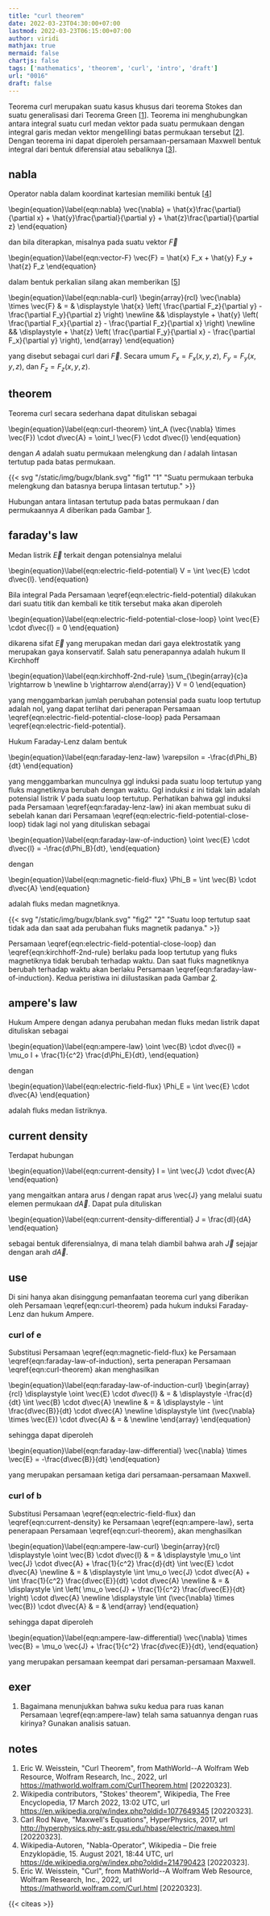 ```yaml
---
title: "curl theorem"
date: 2022-03-23T04:30:00+07:00
lastmod: 2022-03-23T06:15:00+07:00
author: viridi
mathjax: true
mermaid: false
chartjs: false
tags: ['mathematics', 'theorem', 'curl', 'intro', 'draft']
url: "0016"
draft: false
---
```

Teorema curl merupakan suatu kasus khusus dari teorema Stokes dan suatu generalisasi dari Teorema Green [[1](#r01)]. Teorema ini menghubungkan antara integral suatu curl medan vektor pada suatu permukaan dengan integral garis medan vektor mengelilingi batas permukaan tersebut [[2](#r02)]. Dengan teorema ini dapat diperoleh persamaan-persamaan Maxwell bentuk integral dari bentuk diferensial atau sebaliknya [[3](#r03)].


## nabla
Operator nabla dalam koordinat kartesian memiliki bentuk [[4](#r04)]

\begin{equation}\label{eqn:nabla}
\vec{\nabla} = \hat{x}\frac{\partial}{\partial x} + \hat{y}\frac{\partial}{\partial y} + \hat{z}\frac{\partial}{\partial z}
\end{equation}

dan bila diterapkan, misalnya pada suatu vektor $\vec{F}$

\begin{equation}\label{eqn:vector-F}
\vec{F} = \hat{x} F_x + \hat{y} F_y + \hat{z} F_z
\end{equation}

dalam bentuk perkalian silang akan memberikan [[5](#r05)]

\begin{equation}\label{eqn:nabla-curl}
\begin{array}{rcl}
\vec{\nabla} \times \vec{F} & = & \displaystyle \hat{x} \left( \frac{\partial F_z}{\partial y} - \frac{\partial F_y}{\partial z} \right) \newline
&& \displaystyle + \hat{y} \left( \frac{\partial F_x}{\partial z} - \frac{\partial F_z}{\partial x} \right) \newline
&& \displaystyle + \hat{z} \left( \frac{\partial F_y}{\partial x} - \frac{\partial F_x}{\partial y} \right),
\end{array}
\end{equation}

yang disebut sebagai curl dari $\vec{F}$. Secara umum $F_x = F_x(x, y, z)$, $F_y = F_y(x, y, z)$, dan $F_z = F_z(x, y, z)$.


## theorem
Teorema curl secara sederhana dapat dituliskan sebagai

\begin{equation}\label{eqn:curl-theorem}
\int_A (\vec{\nabla} \times \vec{F}) \cdot d\vec{A} = \oint_l \vec{F} \cdot d\vec{l}
\end{equation}

dengan $A$ adalah suatu permukaan melengkung dan $l$ adalah lintasan tertutup pada batas permukaan.

{{< svg "/static/img/bugx/blank.svg" "fig1" "1" "Suatu permukaan terbuka melengkung dan batasnya berupa lintasan tertutup." >}}

Hubungan antara lintasan tertutup pada batas permukaan $l$ dan permukaannya $A$ diberikan pada Gambar [1](#fig1). 


## faraday's law
Medan listrik $\vec{E}$ terkait dengan potensialnya melalui

\begin{equation}\label{eqn:electric-field-potential}
V = \int \vec{E} \cdot d\vec{l}.
\end{equation}

Bila integral Pada Persamaan \eqref{eqn:electric-field-potential} dilakukan dari suatu titik dan kembali ke titik tersebut maka akan diperoleh

\begin{equation}\label{eqn:electric-field-potential-close-loop}
\oint \vec{E} \cdot d\vec{l} = 0
\end{equation}

dikarena sifat $\vec{E}$ yang merupakan medan dari gaya elektrostatik yang merupakan gaya konservatif. Salah satu penerapannya adalah hukum II Kirchhoff

\begin{equation}\label{eqn:kirchhoff-2nd-rule}
\sum_{\begin{array}{c}a \rightarrow b \newline b \rightarrow a\end{array}} V = 0
\end{equation}

yang menggambarkan jumlah perubahan potensial pada suatu loop tertutup adalah nol, yang dapat terlihat dari penerapan Persamaan \eqref{eqn:electric-field-potential-close-loop} pada Persamaan \eqref{eqn:electric-field-potential}.

Hukum Faraday-Lenz dalam bentuk

\begin{equation}\label{eqn:faraday-lenz-law}
\varepsilon = -\frac{d\Phi_B}{dt}
\end{equation}

yang menggambarkan munculnya ggl induksi pada suatu loop tertutup yang fluks magnetiknya berubah dengan waktu. Ggl induksi $\varepsilon$ ini tidak lain adalah potensial listrik $V$ pada suatu loop tertutup. Perhatikan bahwa ggl induksi pada Persamaan \eqref{eqn:faraday-lenz-law} ini akan membuat suku di sebelah kanan dari Persamaan \eqref{eqn:electric-field-potential-close-loop} tidak lagi nol yang dituliskan sebagai

\begin{equation}\label{eqn:faraday-law-of-induction}
\oint \vec{E} \cdot d\vec{l} = -\frac{d\Phi_B}{dt},
\end{equation}

dengan

\begin{equation}\label{eqn:magnetic-field-flux}
\Phi_B = \int \vec{B} \cdot d\vec{A}
\end{equation}

adalah fluks medan magnetiknya.

{{< svg "/static/img/bugx/blank.svg" "fig2" "2" "Suatu loop tertutup saat tidak ada dan saat ada perubahan fluks magnetik padanya." >}}

Persamaan \eqref{eqn:electric-field-potential-close-loop} dan \eqref{eqn:kirchhoff-2nd-rule} berlaku pada loop tertutup yang fluks magnetiknya tidak berubah terhadap waktu. Dan saat fluks magnetiknya berubah terhadap waktu akan berlaku Persamaan \eqref{eqn:faraday-law-of-induction}. Kedua peristiwa ini diilustasikan pada Gambar [2](#fig2).


## ampere's law
Hukum Ampere dengan adanya perubahan medan fluks medan listrik dapat dituliskan sebagai

\begin{equation}\label{eqn:ampere-law}
\oint \vec{B} \cdot d\vec{l} = \mu_o I + \frac{1}{c^2} \frac{d\Phi_E}{dt},
\end{equation}

dengan

\begin{equation}\label{eqn:electric-field-flux}
\Phi_E = \int \vec{E} \cdot d\vec{A}
\end{equation}

adalah fluks medan listriknya.


## current density
Terdapat hubungan

\begin{equation}\label{eqn:current-density}
I = \int \vec{J} \cdot d\vec{A}
\end{equation}

yang mengaitkan antara arus $I$ dengan rapat arus \vec{J} yang melalui suatu elemen permukaan $d\vec{A}$. Dapat pula dituliskan

\begin{equation}\label{eqn:current-density-differential}
J = \frac{dI}{dA}
\end{equation}

sebagai bentuk diferensialnya, di mana telah diambil bahwa arah $\vec{J}$ sejajar dengan arah $d\vec{A}$.


## use
Di sini hanya akan disinggung pemanfaatan teorema curl yang diberikan oleh Persamaan \eqref{eqn:curl-theorem} pada hukum induksi Faraday-Lenz dan hukum Ampere.

### curl of e
Substitusi Persamaan \eqref{eqn:magnetic-field-flux} ke Persamaan \eqref{eqn:faraday-law-of-induction}, serta penerapan Persamaan \eqref{eqn:curl-theorem} akan menghasilkan

\begin{equation}\label{eqn:faraday-law-of-induction-curl}
\begin{array}{rcl}
\displaystyle \oint \vec{E} \cdot d\vec{l} & = & \displaystyle -\frac{d}{dt} \int \vec{B} \cdot d\vec{A} \newline
& = & \displaystyle - \int \frac{d\vec{B}}{dt} \cdot d\vec{A} \newline
\displaystyle \int (\vec{\nabla} \times \vec{E}) \cdot d\vec{A} & = &
\newline
\end{array}
\end{equation}

sehingga dapat diperoleh

\begin{equation}\label{eqn:faraday-law-differential}
\vec{\nabla} \times \vec{E} = -\frac{d\vec{B}}{dt}
\end{equation}

yang merupakan persamaan ketiga dari persamaan-persamaan Maxwell.

### curl of b
Substitusi Persamaan \eqref{eqn:electric-field-flux} dan \eqref{eqn:current-density} ke Persamaan \eqref{eqn:ampere-law}, serta penerapaan Persamaan \eqref{eqn:curl-theorem}, akan menghasilkan

\begin{equation}\label{eqn:ampere-law-curl}
\begin{array}{rcl}
\displaystyle \oint \vec{B} \cdot d\vec{l} & = & \displaystyle \mu_o \int \vec{J} \cdot d\vec{A} + \frac{1}{c^2} \frac{d}{dt} \int \vec{E} \cdot d\vec{A} \newline
& = & \displaystyle \int \mu_o \vec{J} \cdot d\vec{A} + \int \frac{1}{c^2} \frac{d\vec{E}}{dt} \cdot d\vec{A} \newline
& = & \displaystyle \int \left( \mu_o \vec{J} + \frac{1}{c^2} \frac{d\vec{E}}{dt} \right) \cdot d\vec{A} \newline
\displaystyle \int (\vec{\nabla} \times \vec{B}) \cdot d\vec{A} & = &
\end{array}
\end{equation}

sehingga dapat diperoleh

\begin{equation}\label{eqn:ampere-law-differential}
\vec{\nabla} \times \vec{B} = \mu_o \vec{J} + \frac{1}{c^2} \frac{d\vec{E}}{dt},
\end{equation}

yang merupakan persamaan keempat dari persaman-persamaan Maxwell.


## exer
1. Bagaimana menunjukkan bahwa suku kedua para ruas kanan Persamaan \eqref{eqn:ampere-law} telah sama satuannya dengan ruas kirinya? Gunakan analisis satuan.


## notes
1. <a name='r01'></a>Eric W. Weisstein, "Curl Theorem", from MathWorld--A Wolfram Web Resource, Wolfram Research, Inc., 2022, url <https://mathworld.wolfram.com/CurlTheorem.html> [20220323].
2. <a name='r02'></a>Wikipedia contributors, "Stokes' theorem", Wikipedia, The Free Encyclopedia, 17 March 2022, 13:02 UTC, url <https://en.wikipedia.org/w/index.php?oldid=1077649345> [20220323].
3. <a name='r03'></a>Carl Rod Nave, "Maxwell's Equations", HyperPhysics, 2017, url <http://hyperphysics.phy-astr.gsu.edu/hbase/electric/maxeq.html> [20220323].
4. <a name='r04'></a>Wikipedia-Autoren, "Nabla-Operator", Wikipedia – Die freie Enzyklopädie, 15. August 2021, 18:44 UTC, url <https://de.wikipedia.org/w/index.php?oldid=214790423> [20220323].
5. <a name='r05'></a>Eric W. Weisstein, "Curl", from MathWorld--A Wolfram Web Resource, Wolfram Research, Inc., 2022, url <https://mathworld.wolfram.com/Curl.html> [20220323].

{{< citeas >}}